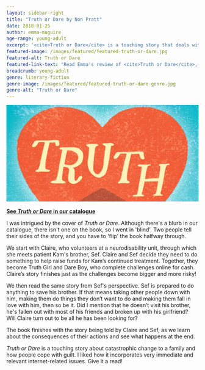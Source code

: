 ```yaml
---
layout: sidebar-right
title: "Truth or Dare by Non Pratt"
date: 2018-01-25
author: emma-maguire
age-range: young-adult
excerpt: '<cite>Truth or Dare</cite> is a touching story that deals with catastrophic change, guilt and very immediate and relevant issues.'
featured-image: /images/featured/featured-truth-or-dare.jpg
featured-alt: Truth or Dare
featured-link-text: "Read Emma's review of <cite>Truth or Dare</cite>, by Non Pratt."
breadcrumb: young-adult
genre: literary-fiction
genre-image: /images/featured/featured-truth-or-dare-genre.jpg
genre-alt: "Truth or Dare"
---
```


![Truth or Dare](/images/featured/featured-truth-or-dare.jpg)

**[See <cite>Truth or Dare</cite> in our catalogue](https://suffolk.spydus.co.uk/cgi-bin/spydus.exe/ENQ/OPAC/BIBENQ?BRN=2154023)**

I was intrigued by the cover of <cite>Truth or Dare</cite>. Although there's a blurb in our catalogue, there isn't one on the book, so I went in 'blind'. Two people tell their sides of the story, and you have to 'flip' the book halfway through.

We start with Claire, who volunteers at a neurodisability unit, through which she meets patient Kam's brother, Sef. Claire and Sef decide they need to do something to help raise funds for Kam’s continued treatment. Together, they become Truth Girl and Dare Boy, who complete challenges online for cash. Claire’s story finishes just as the challenges become bigger and more risky!

We then read the same story from Sef's perspective. Sef is prepared to do anything to save his brother. If that means taking other people down with him, making them do things they don’t want to do and making them fall in love with him, then so be it. Did I mention that he doesn’t visit his brother, he's fallen out with most of his friends and broken up with his girlfriend? Will Claire turn out to be all he has been looking for?

The book finishes with the story being told by Claire and Sef, as we learn about the consequences of their actions and see what happens at the end.

<cite>Truth or Dare</cite> is a touching story about catastrophic change to a family and how people cope with guilt. I liked how it incorporates very immediate and relevant internet-related issues. Give it a read!

